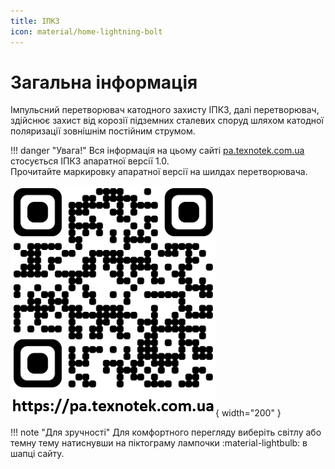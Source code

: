 ```yaml
---
title: ІПКЗ
icon: material/home-lightning-bolt
---
```


# Загальна інформація

Імпульсний перетворювач катодного захисту ІПКЗ, далі перетворювач, здійснює захист від корозії підземних сталевих споруд шляхом катодної поляризації зовнішнім постійним струмом. 

!!! danger "Увага!" 
    Вся інформація на цьому сайті [pa.texnotek.com.ua](https://pa.texnotek.com.ua) стосується ІПКЗ апаратної версії 1.0.  
    Прочитайте маркировку апаратної версії на шилдах перетворювача.
      
![Скануй мене!](./assets/images/about/qr_code.png){ width="200" } 

!!! note "Для зручності"
    Для комфортного перегляду виберіть світлу або темну тему натиснувши на піктограму лампочки :material-lightbulb: в шапці сайту.  